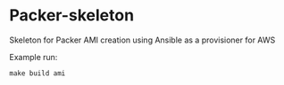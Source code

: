 # Packer-skeleton
Skeleton for Packer AMI creation using Ansible as a provisioner for AWS

Example run:

``make build ami``
